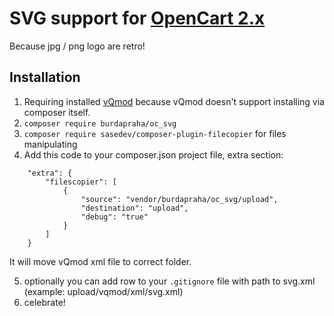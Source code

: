 # SVG support for [OpenCart 2.x](https://github.com/opencart/opencart)

Because jpg / png logo are retro!

## Installation

1. Requiring installed [vQmod](https://github.com/vqmod/vqmod) because vQmod doesn't support installing via composer itself.
2. `composer require burdapraha/oc_svg`
3. `composer require sasedev/composer-plugin-filecopier` for files manipulating
4. Add this code to your composer.json project file, extra section:

```
    "extra": {
        "filescopier": [
            {
                "source": "vendor/burdapraha/oc_svg/upload",
                "destination": "upload",
                "debug": "true"
            }
        ]
    }  
```
    
It will move vQmod xml file to correct folder.

5. optionally you can add row to your `.gitignore` file with path to svg.xml (example: upload/vqmod/xml/svg.xml)
6. celebrate!